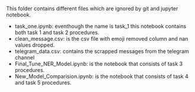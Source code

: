 This folder contains different files which are ignored by git and jupyter notebook.
- task_one.ipynb: eventhough the name is task_1 this notebook contains both task 1 and task 2 procedures.
- clean_message.csv: is the csv file with emoji removed column and nan values dropped.
- telegram_data.csv: contains the scrapped messages from the telegram channel
- Final_Tune_NER_Model.ipynb: is the notebook that consists of task 3 procedures.
- New_Model_Comparision.ipynb: is the notebook that consists of task 4 and task 5 procedures.

